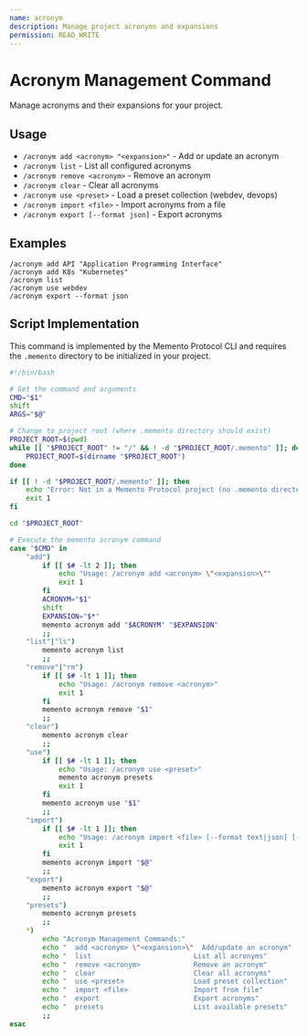 ```yaml
---
name: acronym
description: Manage project acronyms and expansions
permission: READ_WRITE
---
```


# Acronym Management Command

Manage acronyms and their expansions for your project.

## Usage

- `/acronym add <acronym> "<expansion>"` - Add or update an acronym
- `/acronym list` - List all configured acronyms  
- `/acronym remove <acronym>` - Remove an acronym
- `/acronym clear` - Clear all acronyms
- `/acronym use <preset>` - Load a preset collection (webdev, devops)
- `/acronym import <file>` - Import acronyms from a file
- `/acronym export [--format json]` - Export acronyms

## Examples

```
/acronym add API "Application Programming Interface"
/acronym add K8s "Kubernetes"
/acronym list
/acronym use webdev
/acronym export --format json
```

## Script Implementation

This command is implemented by the Memento Protocol CLI and requires the `.memento` directory to be initialized in your project.

```bash
#!/bin/bash

# Get the command and arguments
CMD="$1"
shift
ARGS="$@"

# Change to project root (where .memento directory should exist)
PROJECT_ROOT=$(pwd)
while [[ "$PROJECT_ROOT" != "/" && ! -d "$PROJECT_ROOT/.memento" ]]; do
    PROJECT_ROOT=$(dirname "$PROJECT_ROOT")
done

if [[ ! -d "$PROJECT_ROOT/.memento" ]]; then
    echo "Error: Not in a Memento Protocol project (no .memento directory found)"
    exit 1
fi

cd "$PROJECT_ROOT"

# Execute the memento acronym command
case "$CMD" in
    "add")
        if [[ $# -lt 2 ]]; then
            echo "Usage: /acronym add <acronym> \"<expansion>\""
            exit 1
        fi
        ACRONYM="$1"
        shift
        EXPANSION="$*"
        memento acronym add "$ACRONYM" "$EXPANSION"
        ;;
    "list"|"ls")
        memento acronym list
        ;;
    "remove"|"rm")
        if [[ $# -lt 1 ]]; then
            echo "Usage: /acronym remove <acronym>"
            exit 1
        fi
        memento acronym remove "$1"
        ;;
    "clear")
        memento acronym clear
        ;;
    "use")
        if [[ $# -lt 1 ]]; then
            echo "Usage: /acronym use <preset>"
            memento acronym presets
            exit 1
        fi
        memento acronym use "$1"
        ;;
    "import")
        if [[ $# -lt 1 ]]; then
            echo "Usage: /acronym import <file> [--format text|json] [--merge]"
            exit 1
        fi
        memento acronym import "$@"
        ;;
    "export")
        memento acronym export "$@"
        ;;
    "presets")
        memento acronym presets
        ;;
    *)
        echo "Acronym Management Commands:"
        echo "  add <acronym> \"<expansion>\"  Add/update an acronym"
        echo "  list                         List all acronyms"
        echo "  remove <acronym>             Remove an acronym"
        echo "  clear                        Clear all acronyms"
        echo "  use <preset>                 Load preset collection"
        echo "  import <file>                Import from file"
        echo "  export                       Export acronyms"
        echo "  presets                      List available presets"
        ;;
esac
```